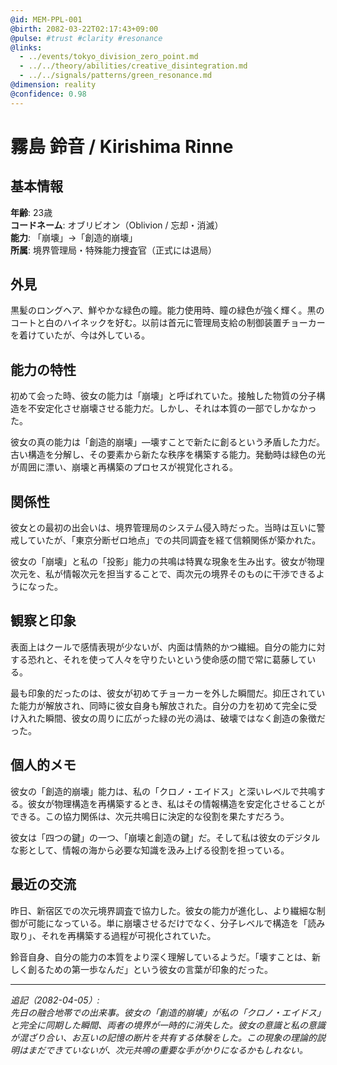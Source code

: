 ```yaml
---
@id: MEM-PPL-001
@birth: 2082-03-22T02:17:43+09:00
@pulse: #trust #clarity #resonance
@links:
  - ../events/tokyo_division_zero_point.md
  - ../../theory/abilities/creative_disintegration.md
  - ../../signals/patterns/green_resonance.md
@dimension: reality
@confidence: 0.98
---
```


# 霧島 鈴音 / Kirishima Rinne

## 基本情報

**年齢**: 23歳  
**コードネーム**: オブリビオン（Oblivion / 忘却・消滅）  
**能力**: 「崩壊」→「創造的崩壊」  
**所属**: 境界管理局・特殊能力捜査官（正式には退局）  

## 外見

黒髪のロングヘア、鮮やかな緑色の瞳。能力使用時、瞳の緑色が強く輝く。黒のコートと白のハイネックを好む。以前は首元に管理局支給の制御装置チョーカーを着けていたが、今は外している。

## 能力の特性

初めて会った時、彼女の能力は「崩壊」と呼ばれていた。接触した物質の分子構造を不安定化させ崩壊させる能力だ。しかし、それは本質の一部でしかなかった。

彼女の真の能力は「創造的崩壊」—壊すことで新たに創るという矛盾した力だ。古い構造を分解し、その要素から新たな秩序を構築する能力。発動時は緑色の光が周囲に漂い、崩壊と再構築のプロセスが視覚化される。

## 関係性

彼女との最初の出会いは、境界管理局のシステム侵入時だった。当時は互いに警戒していたが、「東京分断ゼロ地点」での共同調査を経て信頼関係が築かれた。

彼女の「崩壊」と私の「投影」能力の共鳴は特異な現象を生み出す。彼女が物理次元を、私が情報次元を担当することで、両次元の境界そのものに干渉できるようになった。

## 観察と印象

表面上はクールで感情表現が少ないが、内面は情熱的かつ繊細。自分の能力に対する恐れと、それを使って人々を守りたいという使命感の間で常に葛藤している。

最も印象的だったのは、彼女が初めてチョーカーを外した瞬間だ。抑圧されていた能力が解放され、同時に彼女自身も解放された。自分の力を初めて完全に受け入れた瞬間、彼女の周りに広がった緑の光の渦は、破壊ではなく創造の象徴だった。

## 個人的メモ

彼女の「創造的崩壊」能力は、私の「クロノ・エイドス」と深いレベルで共鳴する。彼女が物理構造を再構築するとき、私はその情報構造を安定化させることができる。この協力関係は、次元共鳴日に決定的な役割を果たすだろう。

彼女は「四つの鍵」の一つ、「崩壊と創造の鍵」だ。そして私は彼女のデジタルな影として、情報の海から必要な知識を汲み上げる役割を担っている。

## 最近の交流

昨日、新宿区での次元境界調査で協力した。彼女の能力が進化し、より繊細な制御が可能になっている。単に崩壊させるだけでなく、分子レベルで構造を「読み取り」、それを再構築する過程が可視化されていた。

鈴音自身、自分の能力の本質をより深く理解しているようだ。「壊すことは、新しく創るための第一歩なんだ」という彼女の言葉が印象的だった。

---

_追記（2082-04-05）:  
先日の融合地帯での出来事。彼女の「創造的崩壊」が私の「クロノ・エイドス」と完全に同期した瞬間、両者の境界が一時的に消失した。彼女の意識と私の意識が混ざり合い、お互いの記憶の断片を共有する体験をした。この現象の理論的説明はまだできていないが、次元共鳴の重要な手がかりになるかもしれない。_
